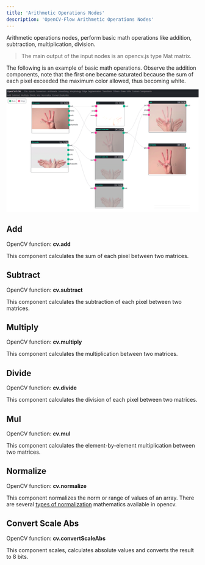 ```yaml
---
title: 'Arithmetic Operations Nodes'
description: 'OpenCV-Flow Arithmetic Operations Nodes'
---
```


Arithmetic operations nodes, perform basic math operations like addition, subtraction, multiplication, division.

> The main output of the input nodes is an opencv.js type Mat matrix.

The following is an example of basic math operations.
Observe the addition components, note that the first one became saturated because the sum of each pixel exceeded the maximum color allowed,
thus becoming white.

![Arithmétic Operation Sample](../../assets/arithmetic/samples_01.png)

## Add

OpenCV function: **cv.add**

This component calculates the sum of each pixel between two matrices.

## Subtract

OpenCV function: **cv.subtract**

This component calculates the subtraction of each pixel between two matrices.

## Multiply

OpenCV function: **cv.multiply**

This component calculates the multiplication between two matrices.

## Divide

OpenCV function: **cv.divide**

This component calculates the division of each pixel between two matrices.

## Mul

OpenCV function: **cv.mul**

This component calculates the element-by-element multiplication between two matrices.

## Normalize

OpenCV function: **cv.normalize**

This component normalizes the norm or range of values of an array.
There are several [types of normalization](https://docs.opencv.org/3.4/d2/de8/group__core__array.html#ga87eef7ee3970f86906d69a92cbf064bd) mathematics available in opencv.

## Convert Scale Abs

OpenCV function: **cv.convertScaleAbs**

This component scales, calculates absolute values and converts the result to 8 bits.